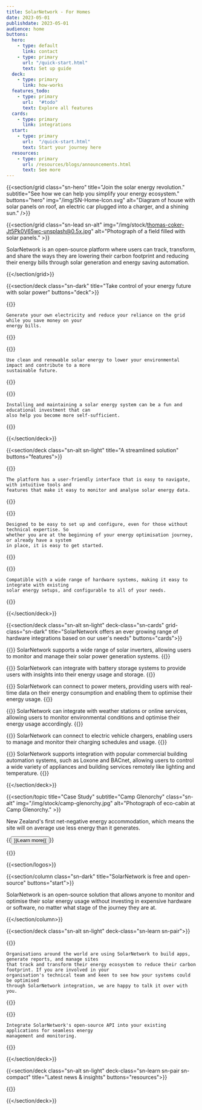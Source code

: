 ```yaml
---
title: SolarNetwork - For Homes
date: 2023-05-01
publishdate: 2023-05-01
audience: home
buttons:
  hero:
    - type: default
      link: contact
    - type: primary
      url: "/quick-start.html"
      text: Set up guide
  deck:
    - type: primary
      link: how-works
  features_todo:
    - type: primary
      url:  "#todo"
      text: Explore all features
  cards:
    - type: primary
      link: integrations
  start:
    - type: primary
      url:  "/quick-start.html"
      text: Start your journey here
  resources:
    - type: primary
      url: /resources/blogs/announcements.html
      text: See more
---
```

{{<section/grid
  class="sn-hero"
  title="Join the solar energy revolution."
  subtitle="See how we can help you simplify your energy ecosystem."
  buttons="hero"
  img="/img/SN-Home-Icon.svg"
  alt="Diagram of house with solar panels on roof, an electric car plugged into a charger, and a shining sun." />}}

{{<section/grid
  class="sn-lead sn-alt"
  img="/img/stock/thomas-coker-Jt5Pk0V65wc-unsplash@0.5x.jpg"
  alt="Photograph of a field filled with solar panels." >}}

<p>
  SolarNetwork is an open-source platform where users can track, transform, and share the ways they
  are lowering their carbon footprint and reducing their energy bills through solar generation and
  energy saving automation.
</p>

{{</section/grid>}}

{{<section/deck class="sn-dark" title="Take control of your energy future with solar power" buttons="deck">}}

  {{<deck-card title="Lower your energy bills"
    img="/img/SN-Home-Simple-Bills.svg"
    alt="Diagram of 3 isometric rectangles in a stack and a downward arrow pointing at the top." >}}

    Generate your own electricity and reduce your reliance on the grid while you save money on your
    energy bills.

  {{</deck-card>}}

  {{<deck-card title="Reduce your carbon footprint"
    img="/img/SN-Home-Simple-Footprint.svg"
    alt="Diagram of a triangle with a downward arrow inside and a few dots outside." >}}

    Use clean and renewable solar energy to lower your environmental impact and contribute to a more
    sustainable future.

  {{</deck-card>}}

  {{<deck-card title="Be satisfied while you save"
    img="/img/SN-Home-Simple-Sufficient.svg"
    alt="Diagram of leaves growing out of the ground." >}}

    Installing and maintaining a solar energy system can be a fun and educational investment that can
    also help you become more self-sufficient.

  {{</deck-card>}}

{{</section/deck>}}

{{<section/deck class="sn-alt sn-light" title="A streamlined solution" buttons="features">}}

  {{<deck-card title="Easy to use"
      img="/img/SN-Home-Easy.svg"
      alt="Diagram of 3 pill-shaped buttons within concentric circles and an arrow cursor pointing at the middle button." >}}

    The platform has a user-friendly interface that is easy to navigate, with intuitive tools and
    features that make it easy to monitor and analyse solar energy data.

  {{</deck-card>}}

  {{<deck-card title="Simple to set up"
      img="/img/SN-Home-Setup.svg"
      alt="Diagram of a circle with a checkmark surrounded by concentric circles with 4 small dots." >}}

    Designed to be easy to set up and configure, even for those without technical expertise. So
    whether you are at the beginning of your energy optimisation journey, or already have a system
    in place, it is easy to get started.

  {{</deck-card>}}

  {{<deck-card title="Goes with the flow"
      img="/img/SN-Home-Flow.svg"
      alt="Diagram of a circle broken into 4 quadrant puzzle pieces." >}}

    Compatible with a wide range of hardware systems, making it easy to integrate with existing
    solar energy setups, and configurable to all of your needs.

  {{</deck-card>}}

{{</section/deck>}}

{{<section/deck class="sn-alt sn-light" deck-class="sn-cards" grid-class="sn-dark"
  title="SolarNetwork offers an ever growing range of hardware integrations based on our user's needs"
  buttons="cards">}}

  {{<column class="sn-info-card" title="Solar Inverters" >}}
    SolarNetwork supports a wide range of solar inverters, allowing users to monitor and manage
    their solar power generation systems.
  {{</column>}}

  {{<column class="sn-info-card" title="Battery Systems Storage" >}}
    SolarNetwork can integrate with battery storage systems to
    provide users with insights into their energy usage and storage.
  {{</column>}}

  {{<column class="sn-info-card" title="Power Meters" >}}
    SolarNetwork can connect to power meters, providing users with real-time data on their
    energy consumption and enabling them to optimise their energy usage.
  {{</column>}}

  {{<column class="sn-info-card" title="Weather Stations and Services" >}}
    SolarNetwork can integrate with weather stations or online services, allowing users to monitor
    environmental conditions and optimise their energy usage accordingly.
  {{</column>}}

  {{<column class="sn-info-card" title="Electric Vehicle Chargers" >}}
    SolarNetwork can connect to electric vehicle chargers, enabling users to manage and monitor
    their charging schedules and usage.
  {{</column>}}

  {{<column class="sn-info-card" title="Building Automation Systems" >}}
    SolarNetwork supports integration with popular commercial building automation systems, such as
    Loxone and BACnet, allowing users to control a wide variety of appliances and building services
    remotely like lighting and temperature.
  {{</column>}}

{{</section/deck>}}

{{<section/topic title="Case Study" subtitle="Camp Glenorchy"
  class="sn-alt"
  img="/img/stock/camp-glenorchy.jpg"
  alt="Photograph of eco-cabin at Camp Glenorchy." >}}

<p>New Zealand's first net-negative energy accommodation, which means the site will on average use
less energy than it generates.</p>

<p>{{<button type="link" url="/resources/case-studies/camp-glenorchy.html">}}Learn more{{</button>}}</p>
{{</section/topic>}}

{{<section/logos>}}

{{<section/column class="sn-dark" title="SolarNetwork is free and open-source" buttons="start">}}

  SolarNetwork is an open-source solution that allows anyone to monitor and optimise their solar
  energy usage without investing in expensive hardware or software, no matter what stage of the
  journey they are at.

{{</section/column>}}

{{<section/deck class="sn-alt sn-light" deck-class="sn-learn sn-pair">}}

  {{<deck-link-card class="sn-main" title="Build, Report, Manage" subtitle="Sustainable business just got a little simpler."
      logo="/img/SN-Business-Icon.svg"
      alt="Sun shining over a factory with solar panels, connected to a grid-scale battery, connected to an electric bus."
      url="/"
      link="Learn more" >}}

    Organisations around the world are using SolarNetwork to build apps, generate reports, and manage sites
    that track and transform their energy ecosystem to reduce their carbon footprint. If you are involved in your
    organisation's technical team and keen to see how your systems could be optimised
    through SolarNetwork integration, we are happy to talk it over with you.

  {{</deck-link-card>}}

  {{<deck-link-card class="sn-dev" title="For Developers" subtitle="Build your own products using our powerful and easy-to-use APIs."
      logo="/img/SN-Developers-Icon.svg"
      alt="Diagram a grid of dots connected to a cloud floating with computer windows."
      url="/developers.html"
      link="Learn more" >}}

    Integrate SolarNetwork's open-source API into your existing applications for seamless energy
    management and monitoring.

  {{</deck-link-card>}}

{{</section/deck>}}

{{<section/deck class="sn-alt sn-light" deck-class="sn-learn sn-pair sn-compact" title="Latest news & insights" buttons="resources">}}

  {{<latest-posts topic="resources/blogs/announce">}}

{{</section/deck>}}
